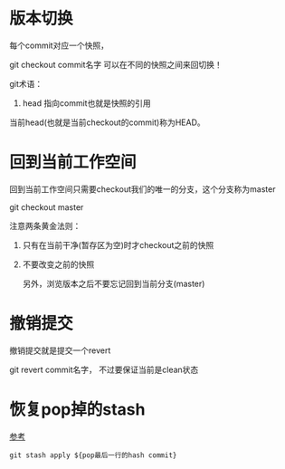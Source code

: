 # 版本切换

每个commit对应一个快照，

git checkout commit名字  可以在不同的快照之间来回切换！

git术语： 

1. head  指向commit也就是快照的引用

当前head(也就是当前checkout的commit)称为HEAD。

# 回到当前工作空间

回到当前工作空间只需要checkout我们的唯一的分支，这个分支称为master

git checkout master

注意两条黄金法则： 

1. 只有在当前干净(暂存区为空)时才checkout之前的快照

2. 不要改变之前的快照

   另外，浏览版本之后不要忘记回到当前分支(master)

# 撤销提交

撤销提交就是提交一个revert

git revert commit名字， 不过要保证当前是clean状态



# 恢复pop掉的stash

[参考](https://www.baeldung.com/git-recover-dropped-stash)

```shell
git stash apply ${pop最后一行的hash commit}
```

